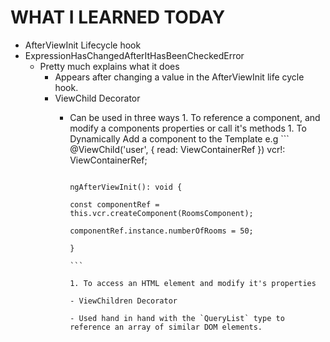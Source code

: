 # WHAT I LEARNED TODAY
- AfterViewInit Lifecycle hook
- ExpressionHasChangedAfterItHasBeenCheckedError
    - Pretty much explains what it does
        - Appears after changing a value in the AfterViewInit life cycle hook.
        - ViewChild Decorator
            - Can be used in three ways
                    1. To reference a component, and modify a components properties or call it's methods
                            1. To Dynamically Add a component to the Template e.g
                                        ```
                                                    @ViewChild('user', { read: ViewContainerRef }) vcr!: ViewContainerRef;

                                                                ngAfterViewInit(): void {
                                                                                const componentRef = this.vcr.createComponent(RoomsComponent);
                                                                                                componentRef.instance.numberOfRooms = 50;
                                                                                                            }
                                                                                                                        ```
                                                                                                                                1. To access an HTML element and modify it's properties
                                                                                                                                - ViewChildren Decorator
                                                                                                                                    - Used hand in hand with the `QueryList` type to reference an array of similar DOM elements.
